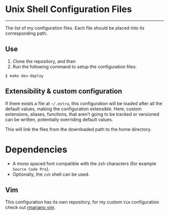 # Unix Shell Configuration Files
--------------------------------

The list of my configuration files. Each file should be placed into its
corresponding path.


## Use

1. Clone the repository, and then
2. Run the following command to setup the configuration files:

```console
$ make dev-deploy
```

## Extensibility & custom configuration

If there exists a file at ``~/.extra``, this configuration will be loaded after
all the default values, making the configuration extensible. Here, custom
extensions, aliases, functions, that aren't going to be tracked or versioned
can be written, potentially overriding default values.

This will link the files from the downloaded path to the home directory.

# Dependencies

* A mono spaced font compatible with the zsh characters (for example ``Source Code Pro``).
* Optionally, the ``zsh`` shell can be used.


## Vim

This configuration has its own repository, for my custom `Vim`
configuration check out [rmariano vim](https://github.com/rmariano/vim-config).
